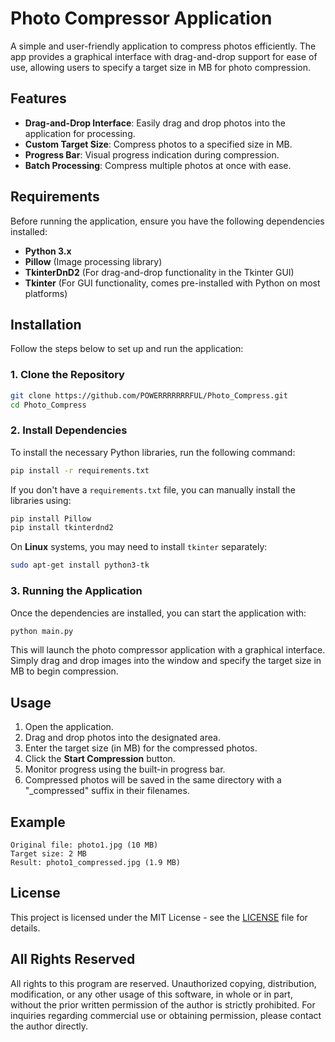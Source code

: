 # Photo Compressor Application

A simple and user-friendly application to compress photos efficiently. The app provides a graphical interface with drag-and-drop support for ease of use, allowing users to specify a target size in MB for photo compression.

## Features

- **Drag-and-Drop Interface**: Easily drag and drop photos into the application for processing.
- **Custom Target Size**: Compress photos to a specified size in MB.
- **Progress Bar**: Visual progress indication during compression.
- **Batch Processing**: Compress multiple photos at once with ease.

## Requirements

Before running the application, ensure you have the following dependencies installed:

- **Python 3.x**
- **Pillow** (Image processing library)
- **TkinterDnD2** (For drag-and-drop functionality in the Tkinter GUI)
- **Tkinter** (For GUI functionality, comes pre-installed with Python on most platforms)

## Installation

Follow the steps below to set up and run the application:

### 1. Clone the Repository

```bash
git clone https://github.com/POWERRRRRRRFUL/Photo_Compress.git
cd Photo_Compress
```

### 2. Install Dependencies

To install the necessary Python libraries, run the following command:

```bash
pip install -r requirements.txt
```

If you don't have a `requirements.txt` file, you can manually install the libraries using:

```bash
pip install Pillow
pip install tkinterdnd2
```

On **Linux** systems, you may need to install `tkinter` separately:

```bash
sudo apt-get install python3-tk
```

### 3. Running the Application

Once the dependencies are installed, you can start the application with:

```bash
python main.py
```

This will launch the photo compressor application with a graphical interface. Simply drag and drop images into the window and specify the target size in MB to begin compression.

## Usage

1. Open the application.
2. Drag and drop photos into the designated area.
3. Enter the target size (in MB) for the compressed photos.
4. Click the **Start Compression** button.
5. Monitor progress using the built-in progress bar.
6. Compressed photos will be saved in the same directory with a "_compressed" suffix in their filenames.

## Example

```plaintext
Original file: photo1.jpg (10 MB)
Target size: 2 MB
Result: photo1_compressed.jpg (1.9 MB)
```

## License

This project is licensed under the MIT License - see the [LICENSE](LICENSE) file for details.

## All Rights Reserved

All rights to this program are reserved. Unauthorized copying, distribution, modification, or any other usage of this software, in whole or in part, without the prior written permission of the author is strictly prohibited. For inquiries regarding commercial use or obtaining permission, please contact the author directly.
